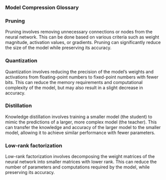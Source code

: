 ### Model Compression Glossary

### Pruning
Pruning involves removing unnecessary connections or nodes from the neural network. This can be done based on various criteria such as weight magnitude, activation values, or gradients. Pruning can significantly reduce the size of the model while preserving its accuracy.


### Quantization
Quantization involves reducing the precision of the model’s weights and activations from floating-point numbers to fixed-point numbers with fewer bits. This can reduce the memory requirements and computational complexity of the model, but may also result in a slight decrease in accuracy.

### Distillation
Knowledge distillation involves training a smaller model (the student) to mimic the predictions of a larger, more complex model (the teacher). This can transfer the knowledge and accuracy of the larger model to the smaller model, allowing it to achieve similar performance with fewer parameters.

### Low-rank factorization
Low-rank factorization involves decomposing the weight matrices of the neural network into smaller matrices with lower rank. This can reduce the number of parameters and computations required by the model, while preserving its accuracy.